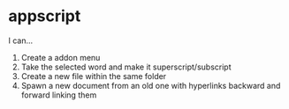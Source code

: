 # appscript

I can...

1) Create a addon menu
2) Take the selected word and make it superscript/subscript
3) Create a new file within the same folder
4) Spawn a new document from an old one with hyperlinks backward and forward linking them 
